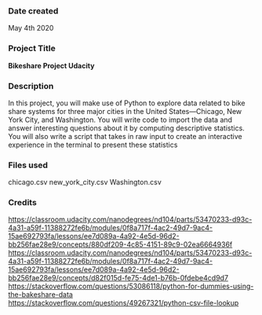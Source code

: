 ### Date created
May 4th 2020

### Project Title
**Bikeshare Project Udacity**

### Description
In this project, you will make use of Python to explore data related to bike share systems for three major cities in the United States—Chicago, New York City, and Washington. You will write code to import the data and answer interesting questions about it by computing descriptive statistics. You will also write a script that takes in raw input to create an interactive experience in the terminal to present these statistics

### Files used
chicago.csv
new_york_city.csv
Washington.csv

### Credits
https://classroom.udacity.com/nanodegrees/nd104/parts/53470233-d93c-4a31-a59f-11388272fe6b/modules/0f8a717f-4ac2-49d7-9ac4-15ae692793fa/lessons/ee7d089a-4a92-4e5d-96d2-bb256fae28e9/concepts/880df209-4c85-4151-89c9-02ea6664936f
https://classroom.udacity.com/nanodegrees/nd104/parts/53470233-d93c-4a31-a59f-11388272fe6b/modules/0f8a717f-4ac2-49d7-9ac4-15ae692793fa/lessons/ee7d089a-4a92-4e5d-96d2-bb256fae28e9/concepts/d82f015d-fe75-4de1-b76b-0fdebe4cd9d7
https://stackoverflow.com/questions/53086118/python-for-dummies-using-the-bakeshare-data
https://stackoverflow.com/questions/49267321/python-csv-file-lookup
